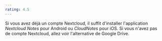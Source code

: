 ```yaml
---
rating: 4.5
---
```


Si vous avez déjà un compte Nextcloud, il suffit d'installer l'application _Nextcloud Notes_ pour Android ou _CloudNotes_ pour iOS. Si vous n'avez pas de compte Nextcloud, allez voir l'alternative de Google Drive.
